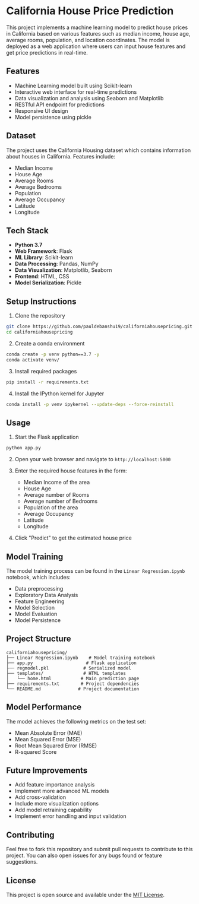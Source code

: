 # California House Price Prediction

This project implements a machine learning model to predict house prices in California based on various features such as median income, house age, average rooms, population, and location coordinates. The model is deployed as a web application where users can input house features and get price predictions in real-time.

## Features

- Machine Learning model built using Scikit-learn
- Interactive web interface for real-time predictions
- Data visualization and analysis using Seaborn and Matplotlib
- RESTful API endpoint for predictions
- Responsive UI design
- Model persistence using pickle

## Dataset

The project uses the California Housing dataset which contains information about houses in California. Features include:
- Median Income
- House Age
- Average Rooms
- Average Bedrooms
- Population
- Average Occupancy
- Latitude
- Longitude

## Tech Stack

- **Python 3.7**
- **Web Framework**: Flask
- **ML Library**: Scikit-learn
- **Data Processing**: Pandas, NumPy
- **Data Visualization**: Matplotlib, Seaborn
- **Frontend**: HTML, CSS
- **Model Serialization**: Pickle

## Setup Instructions

1. Clone the repository
```bash
git clone https://github.com/pauldebanshu19/californiahousepricing.git
cd californiahousepricing
```

2. Create a conda environment
```bash
conda create -p venv python==3.7 -y
conda activate venv/
```

3. Install required packages
```bash
pip install -r requirements.txt
```

4. Install the IPython kernel for Jupyter
```bash
conda install -p venv ipykernel --update-deps --force-reinstall
```

## Usage

1. Start the Flask application
```bash
python app.py
```

2. Open your web browser and navigate to `http://localhost:5000`

3. Enter the required house features in the form:
   - Median Income of the area
   - House Age
   - Average number of Rooms
   - Average number of Bedrooms
   - Population of the area
   - Average Occupancy
   - Latitude
   - Longitude

4. Click "Predict" to get the estimated house price

## Model Training

The model training process can be found in the `Linear Regression.ipynb` notebook, which includes:
- Data preprocessing
- Exploratory Data Analysis
- Feature Engineering
- Model Selection
- Model Evaluation
- Model Persistence

## Project Structure

```
californiahousepricing/
├── Linear Regression.ipynb    # Model training notebook
├── app.py                    # Flask application
├── regmodel.pkl             # Serialized model
├── templates/               # HTML templates
│   └── home.html           # Main prediction page
├── requirements.txt        # Project dependencies
└── README.md              # Project documentation
```

## Model Performance

The model achieves the following metrics on the test set:
- Mean Absolute Error (MAE)
- Mean Squared Error (MSE)
- Root Mean Squared Error (RMSE)
- R-squared Score

## Future Improvements

- Add feature importance analysis
- Implement more advanced ML models
- Add cross-validation
- Include more visualization options
- Add model retraining capability
- Implement error handling and input validation

## Contributing

Feel free to fork this repository and submit pull requests to contribute to this project. You can also open issues for any bugs found or feature suggestions.

## License

This project is open source and available under the [MIT License](LICENSE).